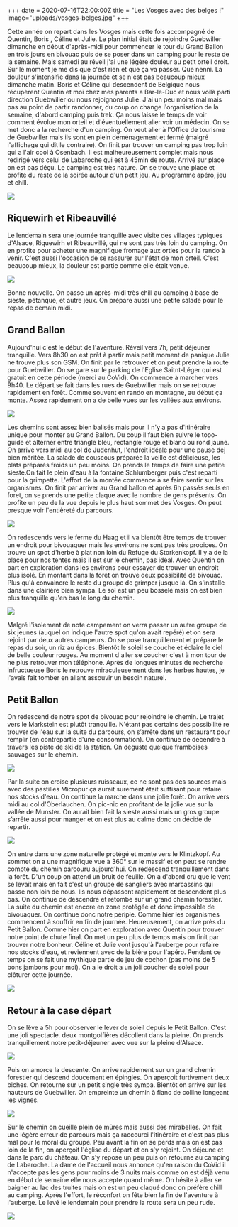
+++
date = 2020-07-16T22:00:00Z
title = "Les Vosges avec des belges !"
image="uploads/vosges-belges.jpg"
+++


Cette année on repart dans les Vosges mais cette fois accompagné de Quentin, Boris , Céline et Julie. Le plan initial était de rejoindre Guebwiller dimanche en début d'après-midi pour commencer le tour du Grand Ballon en trois jours en bivouac puis de se poser dans un camping pour le reste de la semaine. Mais samedi au réveil j'ai une légère douleur au petit orteil droit. Sur le moment je me dis que c'est rien et que ça va passer. Que nenni. La douleur s'intensifie dans la journée et se n'est pas beaucoup mieux dimanche matin. Boris et Céline qui descendent de Belgique nous récupèrent Quentin et moi chez mes parents a Bar-le-Duc et nous voilà parti direction Guebwiller ou nous rejoignons Julie. J'ai un peu moins mal mais pas au point de partir randonner, du coup on change l'organisation de la semaine, d'abord camping puis trek. Ça nous laisse le temps de voir comment évolue mon orteil et d'éventuellement aller voir un médecin. On se met donc a la recherche d'un camping. On veut aller à l'Office de tourisme de Guebwiller mais ils sont en plein déménagement et fermé (malgré l'affichage qui dit le contraire). On finit par trouver un camping pas trop loin qui a l'air cool à Osenbach. Il est malheureusement complet mais nous redirigé vers celui de Labaroche qui est à 45min de route. Arrivé sur place on est pas déçu. Le camping est très nature. On se trouve une place et profite du reste de la soirée autour d'un petit jeu. Au programme apéro, jeu et chill.

![](https://lh3.googleusercontent.com/pw/ACtC-3dkOLSZYM1-9-XFZwqb2CJ-9AKRxabOboxnxKCAA2srktZrVNJbSgkLrCiKkOQPDxW6HSNW-2OXWpmRTYYFDxeb7Thrgxd8P2jtyxP_mp6Hl-1-5zgTf1-c8jcAFpkiI2L9j8qDRcGCyB9QHXZ8xF8wNQ=w1251-h938-no?authuser=0 "")

## Riquewirh et Ribeauvillé

Le lendemain sera une journée tranquille avec visite des villages typiques d'Alsace, Riquewirh et Ribeauvillé, qui ne sont pas très loin du camping. On en profite pour acheter une magnifique fromage aux orties pour la rando à venir. C'est aussi l'occasion de se rassurer sur l'état de mon orteil. C'est beaucoup mieux, la douleur est partie comme elle était venue.

![](https://lh3.googleusercontent.com/pw/ACtC-3eMByswNREuVk4IfLRS5W9ZEI6LkDiEVM3ixVNfhb6jB6l7k8yjr9745SexmfOtUoZnVbibS3DolSKrmKUqde5GAMigDPWyij7jVHcg08LA38AE58C01e-8zetsJE2yoO6PIkkI7Tdt5w0MR-MuBAPUoA=w1251-h938-no?authuser=0 "")

Bonne nouvelle. On passe un après-midi très chill au camping à base de sieste, pétanque, et autre jeux. On prépare aussi une petite salade pour le repas de demain midi.

## Grand Ballon

Aujourd'hui c'est le début de l'aventure. Réveil vers 7h, petit déjeuner tranquille. Vers 8h30 on est prêt à partir mais petit moment de panique Julie ne trouve plus son GSM. On finit par le retrouver et on peut prendre la route pour Guebwiller. On se gare sur le parking de l'Eglise Saitnt-Léger qui est gratuit en cette période (merci au CoVid). On commence à marcher vers 9h40. Le départ se fait dans les rues de Guebwiller mais on se retrouve rapidement en forêt. Comme souvent en rando en montagne, au début ça monte. Assez rapidement on a de belle vues sur les vallées aux environs.

![](https://lh3.googleusercontent.com/pw/ACtC-3fuEoGRWyVRra2uVC1_wET2tELUFm-91WTBuyfDAQnYGKzs9QsBGF2E-GXlHptRuGn9q4bnzGUSSVTN8OaGJVzw-gj8PH-uAUTzusjdpJpulg7cqTspCMN6gIKFYilXORAooWa3jISMmBt-EAt6NkRmOA=w1251-h938-no?authuser=0 "")

Les chemins sont assez bien balisés mais pour il n'y a pas d'itinéraire unique pour monter au Grand Ballon. Du coup il faut bien suivre le topo-guide et alterner entre triangle bleu, rectangle rouge et blanc ou rond jaune. On arrive vers midi au col de Judenhut, l'endroit idéale pour une pause dej bien méritée. La salade de couscous préparée la veille est délicieuse, les plats préparés froids un peu moins. On prends le temps de faire une petite sieste.On fait le plein d'eau à la fontaine Schlumberger puis c'est reparti pour la grimpette. L'effort de la montée commence à se faire sentir sur les organismes. On finit par arriver au Grand ballon et après 6h passés seuls en foret, on se prends une petite claque avec le nombre de gens présents. On profite un peu de la vue depuis le plus haut sommet des Vosges. On peut presque voir l'entièreté du parcours.

![](https://lh3.googleusercontent.com/pw/ACtC-3cfqj2M9B10H2MutPvyrj74PBvfBX8iXSMVMBZeFCe_pNzZVHq9SEh0X0Qw8rVaV7fB-3NC5tuIyoP65LGrygCavV2YoIi5bgNOWi_1mTsWVpvqIliob6dkDOycTw2grsWRGkOmB0fxjSGKlQkdtB87nQ=w1752-h584-no?authuser=0 "")

On redescends vers le ferme du Haag et il va bientôt être temps de trouver un endroit pour bivouaquer mais les environs ne sont pas très propices. On trouve un spot d'herbe à plat non loin du Refuge du Storkenkopf. Il y a de la place pour nos tentes mais il est sur le chemin, pas idéal. Avec Quentin on part en exploration dans les environs pour essayer de trouver un endroit plus isolé. En montant dans la forêt on trouve deux possibilité de bivouac. Plus qu'à convaincre le reste du groupe de grimper jusque là. On s'installe dans une clairière bien sympa. Le sol est un peu bosselé mais on est bien plus tranquille qu'en bas le long du chemin.

![](https://lh3.googleusercontent.com/pw/ACtC-3cc5_77IaFz3UQefcn-Xrh90_km8Rm4iRHUb426it-V9fRi1q6XuyQ61TnVNUciO25lDwtu3DISbBQaZ5Ylm3gtUoYX7a3I2aure9FBQkPVZ0eHuN4Dmj2NXBxgjQraMurkdzvwjyntX-fCDoM1rseboA=w1251-h938-no?authuser=0 "")

Malgré l'isolement de note campement on verra passer un autre groupe de six jeunes (auquel on indique l'autre spot qu'on avait repéré) et on sera rejoint par deux autres campeurs. On se pose tranquillement et prépare le repas du soir, un riz au épices. Bientôt le soleil se couche et éclaire le ciel de belle couleur rouges. Au moment d'aller se coucher c'est à mon tour de ne plus retrouver mon téléphone. Après de longues minutes de recherche infructueuse Boris le retrouve miraculeusement dans les herbes hautes, je l'avais fait tomber en allant assouvir un besoin naturel.

## Petit Ballon

On redescend de notre spot de bivouac pour rejoindre le chemin. Le trajet vers le Markstein est plutôt tranquille. N'étant pas certains des possibilité re trouver de l'eau sur la suite du parcours, on s’arrête dans un restaurant pour remplir (en contrepartie d'une consommation). On continue de decendre à travers les piste de ski de la station. On déguste quelque framboises sauvages sur le chemin.

![](https://lh3.googleusercontent.com/pw/ACtC-3e7fn2w6oM1ZY6jRBsTCYy1P--VQE1IFur1QfIfBjqp8MmB0IZjSykN1H8Z6SQ-RAT0ixxLi6e-IOoJVdabEZlV7mWL5rA-qkqeJ7IZ0sjRizJj1ljhaPku10NuONr-lkOVRKZPqlVIgFi-mfw8T8udcA=w704-h938-no?authuser=0 "")

Par la suite on croise plusieurs ruisseaux, ce ne sont pas des sources mais avec des pastilles Micropur ça aurait surement était suffisant pour refaire nos stocks d'eau. On continue la marche dans une jolie forêt. On arrive vers midi au col d'Oberlauchen. On pic-nic en profitant de la jolie vue sur la vallée de Munster. On aurait bien fait la sieste aussi mais un gros groupe s’arrête aussi pour manger et on est plus au calme donc on décide de repartir.

![](https://lh3.googleusercontent.com/pw/ACtC-3emCICYdc0dgAkqWpJMk7h3fsNjGXFwJXJfRPWuFQGeqtsvH0UVjKL8sy2RYroWt5bA-D6H30ZjR4rKRBxh3rahAXu-fhT7DciNs7FUb_I2jHaKz-EHqK_uo4xmIJsWKL0S6eK2uCsyQFNY3hTU60-QiA=w1251-h938-no?authuser=0 "")

On entre dans une zone naturelle protégé et monte vers le Klintzkopf. Au sommet on a une magnifique vue à 360° sur le massif et on peut se rendre compte du chemin parcouru aujourd'hui. On redescend tranquillement dans la forêt. D'un coup on attend un bruit de feuille. On a d'abord cru que le vent se levait mais en fait c'est un groupe de sangliers avec marcassins qui passe non loin de nous. Ils nous dépassent rapidement et descendent plus bas. On continue de descendre et retombe sur un grand chemin forestier. La suite du chemin est encore en zone protégée et donc impossible de bivouaquer. On continue donc notre périple. Comme hier les organismes commencent à souffrir en fin de journée. Heureusement, on arrive près du Petit Ballon. Comme hier on part en exploration avec Quentin pour trouver notre point de chute final. On met un peu plus de temps mais on finit par trouver notre bonheur. Céline et Julie vont jusqu'à l'auberge pour refaire nos stocks d'eau, et reviennent avec de la bière pour l'apéro. Pendant ce temps on se fait une mythique partie de jeu de cochon (pas moins de 5 bons jambons pour moi). On a le droit a un joli coucher de soleil pour clôturer cette journée.

![](https://lh3.googleusercontent.com/pw/ACtC-3dm6reQnIL6lkoQyWfFcwdE-_k8a6JdkfcJINoUExk5LUbuvuRU0lSQsSHzwWv5OEkE6ju1H-CCclmyz_p_vmmV3Kwfh1a59Uf7Iz_RZWGj9nTPI0zNLG1cpIbvIKNcfylVZvdR7VB4_hJEa9f0mdXVXA=w1251-h938-no?authuser=0 "")

## Retour à la case départ

On se lève a 5h pour observer le lever de soleil depuis le Petit Ballon. C'est une joli spectacle. deux montgolfières décollent dans la pleine. On prends tranquillement notre petit-déjeuner avec vue sur la pleine d'Alsace.

![](https://lh3.googleusercontent.com/pw/ACtC-3fXrIy9bppu0uxc4M1J0MfHDQKSKnuGoGECwjhMLIb_pzdtJjYS4tomIGWkROZjiZWoLBPEI2wHefa0576I91gCLgjYSktxhzGSJoefvMBZE6m1iNeWQTReGf4c8zdDn9QStURqhHGdueHS9CR-YEVMzQ=w1251-h938-no?authuser=0 "")

Puis on amorce la descente. On arrive rapidement sur un grand chemin forestier qui descend doucement en épingles. On aperçoit furtivement deux biches. On retourne sur un petit single très sympa. Bientôt on arrive sur les hauteurs de Guebwiller. On empreinte un chemin à flanc de colline longeant les vignes.

![](https://lh3.googleusercontent.com/pw/ACtC-3cK4SpA2OWdZ2oaDCT0NRBUW8ggVWNRX0I6qQg4oyNCHrDJKgBhmlugjKnXZJkQJk-q7kC8r-kVKNKeaHFCkvg3Vy6smWwEY-USFn5vWMN7Hy8eKnXRKn4lq33Y7p0j0D0sgJ3Zze4EtqC-VS-fqEkejw=w1251-h938-no?authuser=0 "")

Sur le chemin on cueille plein de mûres mais aussi des mirabelles. On fait une légère erreur de parcours mais ça raccourci l'itinéraire et c'est pas plus mal pour le moral du groupe. Peu avant la fin on se perds mais on est pas loin de la fin, on aperçoit l'église du départ et on s'y rejoint. On déjeune et dans le parc du château. On s'y repose un peu puis on retourne au camping de Labaroche. La dame de l'accueil nous annonce qu'en raison du CoVid il n'accepte pas les gens pour moins de 3 nuits mais comme on est déjà venu en début de semaine elle nous accepte quand même. On hésite à aller se baigner au lac des truites mais on est un peu claqué donc on préfère chill au camping. Après l'effort, le réconfort on fête bien la fin de l'aventure à l'auberge. Le levé le lendemain pour prendre la route sera un peu rude.

![](https://lh3.googleusercontent.com/pw/ACtC-3ecHf9Okx246EyGBpNQhsnbsgL3YyBwb748lK76sGRRKwMUHKxrJO4Udim9HtY9Lu-O2Fc3OsC2_CCHiAwX56ISmAmfcb-u5990KZ8vEYiBSw5tGUpg1pfVPTpiRszlaOujqClKjBk6HdczeoKEf90nfA=w1251-h938-no?authuser=0 "")
